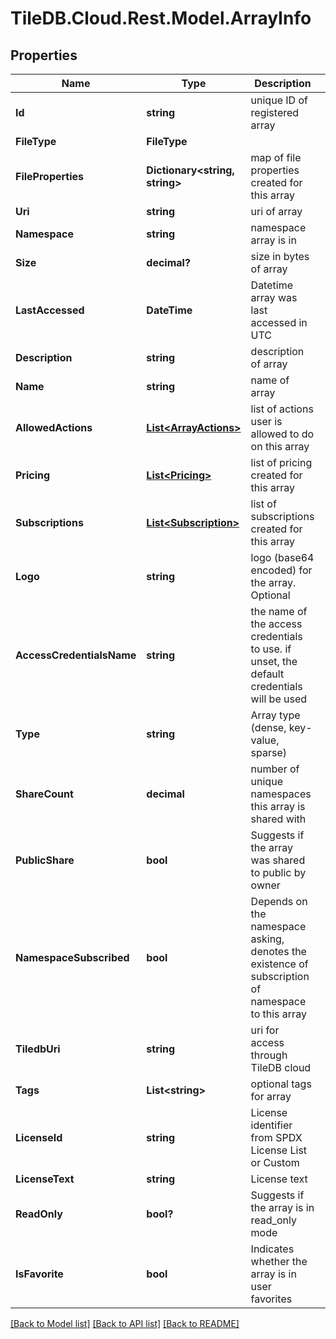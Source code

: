 
# TileDB.Cloud.Rest.Model.ArrayInfo

## Properties

Name | Type | Description | Notes
------------ | ------------- | ------------- | -------------
**Id** | **string** | unique ID of registered array | [optional] 
**FileType** | **FileType** |  | [optional] 
**FileProperties** | **Dictionary&lt;string, string&gt;** | map of file properties created for this array | [optional] 
**Uri** | **string** | uri of array | [optional] 
**Namespace** | **string** | namespace array is in | [optional] 
**Size** | **decimal?** | size in bytes of array | [optional] 
**LastAccessed** | **DateTime** | Datetime array was last accessed in UTC | [optional] 
**Description** | **string** | description of array | [optional] 
**Name** | **string** | name of array | [optional] 
**AllowedActions** | [**List&lt;ArrayActions&gt;**](ArrayActions.md) | list of actions user is allowed to do on this array | [optional] 
**Pricing** | [**List&lt;Pricing&gt;**](Pricing.md) | list of pricing created for this array | [optional] 
**Subscriptions** | [**List&lt;Subscription&gt;**](Subscription.md) | list of subscriptions created for this array | [optional] 
**Logo** | **string** | logo (base64 encoded) for the array. Optional | [optional] 
**AccessCredentialsName** | **string** | the name of the access credentials to use. if unset, the default credentials will be used | [optional] 
**Type** | **string** | Array type (dense, key-value, sparse) | [optional] 
**ShareCount** | **decimal** | number of unique namespaces this array is shared with | [optional] 
**PublicShare** | **bool** | Suggests if the array was shared to public by owner | [optional] 
**NamespaceSubscribed** | **bool** | Depends on the namespace asking, denotes the existence of subscription of namespace to this array | [optional] [readonly] 
**TiledbUri** | **string** | uri for access through TileDB cloud | [optional] 
**Tags** | **List&lt;string&gt;** | optional tags for array | [optional] 
**LicenseId** | **string** | License identifier from SPDX License List or Custom | [optional] 
**LicenseText** | **string** | License text | [optional] 
**ReadOnly** | **bool?** | Suggests if the array is in read_only mode | [optional] 
**IsFavorite** | **bool** | Indicates whether the array is in user favorites | [optional] 

[[Back to Model list]](../README.md#documentation-for-models)
[[Back to API list]](../README.md#documentation-for-api-endpoints)
[[Back to README]](../README.md)


